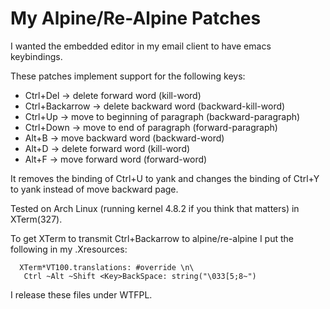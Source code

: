 My Alpine/Re-Alpine Patches
===========================

I wanted the embedded editor in my email client to have emacs keybindings.

These patches implement support for the following keys:
 - Ctrl+Del -> delete forward word (kill-word)
 - Ctrl+Backarrow -> delete backward word (backward-kill-word)
 - Ctrl+Up -> move to beginning of paragraph (backward-paragraph)
 - Ctrl+Down -> move to end of paragraph (forward-paragraph)
 - Alt+B -> move backward word (backward-word)
 - Alt+D -> delete forward word  (kill-word)
 - Alt+F -> move forward word (forward-word)

It removes the binding of Ctrl+U to yank and changes the binding of Ctrl+Y to yank instead of move backward page.

Tested on Arch Linux (running kernel 4.8.2 if you think that matters) in XTerm(327).

To get XTerm to transmit Ctrl+Backarrow to alpine/re-alpine I put the following in my .Xresources:

```
  XTerm*VT100.translations: #override \n\
   Ctrl ~Alt ~Shift <Key>BackSpace: string("\033[5;8~")
```

I release these files under WTFPL.
